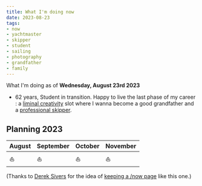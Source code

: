 ```yaml
---
title: What I'm doing now
date: 2023-08-23
tags:
- now
- yachtmaster
- skipper
- student
- sailing
- photography
- grandfather
- family
---
```


What I'm doing as of **Wednesday, August 23rd 2023**

* 62 years, Student in transition. Happy to live the last phase of my career : a [liminal creativity](https://nesslabs.com/liminal-creativity) slot where I wanna become a good grandfather and a [professional skipper](https://ducamp.me/Sea_captain#Skipper). 
<!--* Now page details updated on  [https://nownownow.com/p/LiG6](https://nownownow.com/p/LiG6)-->

## Planning 2023

| August | September| October | November
|:--|:--|:--|:--|
|⛵️ | ⛵️ | ⛵️ | ⛵️ 

(Thanks to <a rel='muse' href='https://sive.rs'>Derek Sivers</a> for the idea of [keeping a /now page](https://nownownow.com/about) like this one.)

